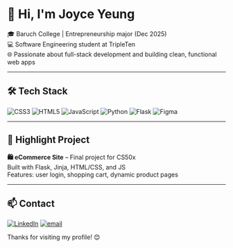 # 👋 Hi, I'm Joyce Yeung

🎓 Baruch College | Entrepreneurship major (Dec 2025)  
💻 Software Engineering student at TripleTen  
🌐 Passionate about full-stack development and building clean, functional web apps

---

## 🛠️ Tech Stack
![CSS3](https://img.shields.io/badge/css3-%231572B6.svg?style=flat&logo=css3&logoColor=white) ![HTML5](https://img.shields.io/badge/html5-%23E34F26.svg?style=flat&logo=html5&logoColor=white) ![JavaScript](https://img.shields.io/badge/javascript-%23323330.svg?style=flat&logo=javascript&logoColor=%23F7DF1E) ![Python](https://img.shields.io/badge/python-3670A0?style=flat&logo=python&logoColor=ffdd54) ![Flask](https://img.shields.io/badge/flask-%23000.svg?style=flat&logo=flask&logoColor=white) ![Figma](https://img.shields.io/badge/figma-%23F24E1E.svg?style=flat&logo=figma&logoColor=white)

---

## 🚀 Highlight Project
**🛍️ eCommerce Site** – Final project for CS50x  
Built with Flask, Jinja, HTML/CSS, and JS  
Features: user login, shopping cart, dynamic product pages

---

## 📫 Contact
[![LinkedIn](https://img.shields.io/badge/LinkedIn-%230077B5.svg?logo=linkedin&logoColor=white)](https://linkedin.com/in/https://www.linkedin.com/in/joyce-yeung-952421255/) [![email](https://img.shields.io/badge/Email-D14836?logo=gmail&logoColor=white)](mailto:joyce03184j@gmail.com) 


Thanks for visiting my profile! 😊










